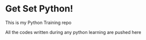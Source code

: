 # Get Set Python!

This is my Python Training repo

All the codes written during any python learning are pushed here
